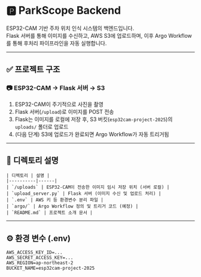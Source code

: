 # 🅿️ ParkScope Backend

ESP32-CAM 기반 주차 위치 인식 시스템의 백엔드입니다.  
Flask 서버를 통해 이미지를 수신하고, AWS S3에 업로드하며, 이후 Argo Workflow를 통해 후처리 파이프라인을 자동 실행합니다.

---

## ✅ 프로젝트 구조

### 📷 ESP32-CAM → Flask 서버 → S3

1. ESP32-CAM이 주기적으로 사진을 촬영
2. Flask 서버(`/upload`)로 이미지를 POST 전송
3. Flask는 이미지를 로컬에 저장 후, S3 버킷(`esp32cam-project-2025`)의 `uploads/` 폴더로 업로드
4. (다음 단계) S3에 업로드가 완료되면 Argo Workflow가 자동 트리거됨

---

## 📂 디렉토리 설명
```
| 디렉토리 | 설명 |
|----------|------|
| `/uploads` | ESP32-CAM이 전송한 이미지 임시 저장 위치 (서버 로컬) |
| `upload_server.py` | Flask 서버 (이미지 수신 및 업로드 처리) |
| `.env` | AWS 키 등 환경변수 분리 파일 |
| `argo/` | Argo Workflow 정의 및 트리거 코드 (예정) |
| `README.md` | 프로젝트 소개 문서 |
```
---

## ⚙️ 환경 변수 (.env)

```env
AWS_ACCESS_KEY_ID=...
AWS_SECRET_ACCESS_KEY=...
AWS_REGION=ap-northeast-2
BUCKET_NAME=esp32cam-project-2025
